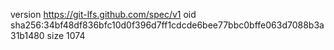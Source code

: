 version https://git-lfs.github.com/spec/v1
oid sha256:34bf48df836bfc10d0f396d7ff1cdcde6bee77bbc0bffe063d7088b3a31b1480
size 1074
